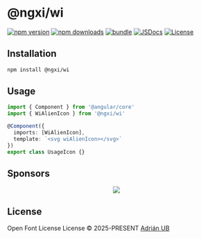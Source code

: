 # @ngxi/wi

[![npm version][npm-version-src]][npm-version-href]
[![npm downloads][npm-downloads-src]][npm-downloads-href]
[![bundle][bundle-src]][bundle-href]
[![JSDocs][jsdocs-src]][jsdocs-href]
[![License][license-src]][license-href]

## Installation

```sh
npm install @ngxi/wi
```

## Usage

```ts
import { Component } from '@angular/core'
import { WiAlienIcon } from '@ngxi/wi'

@Component({
  imports: [WiAlienIcon],
  template: `<svg wiAlienIcon></svg>`
})
export class UsageIcon {}
```

## Sponsors

<p align="center">
  <a href="https://cdn.jsdelivr.net/gh/adrian-ub/static/sponsors.svg">
    <img src='https://cdn.jsdelivr.net/gh/adrian-ub/static/sponsors.svg'/>
  </a>
</p>

## License

Open Font License License © 2025-PRESENT [Adrián UB](https://github.com/adrian-ub)

<!-- Badges -->

[npm-version-src]: https://img.shields.io/npm/v/@ngxi/wi?style=flat&colorA=080f12&colorB=1fa669
[npm-version-href]: https://npmjs.com/package/@ngxi/wi
[npm-downloads-src]: https://img.shields.io/npm/dm/@ngxi/wi?style=flat&colorA=080f12&colorB=1fa669
[npm-downloads-href]: https://npmjs.com/package/@ngxi/wi
[bundle-src]: https://img.shields.io/bundlephobia/minzip/@ngxi/wi?style=flat&colorA=080f12&colorB=1fa669&label=minzip
[bundle-href]: https://bundlephobia.com/result?p=@ngxi/wi
[license-src]: https://img.shields.io/npm/l/@ngxi/wi?style=flat&colorA=080f12&colorB=1fa669
[license-href]: https://github.com/adrian-ub/ngxi/blob/main/LICENSE
[jsdocs-src]: https://img.shields.io/badge/jsdocs-reference-080f12?style=flat&colorA=080f12&colorB=1fa669
[jsdocs-href]: https://www.jsdocs.io/package/@ngxi/wi

